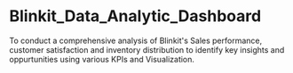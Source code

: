 # Blinkit_Data_Analytic_Dashboard
 To conduct a comprehensive analysis of Blinkit's Sales performance, customer satisfaction and inventory distribution to identify key insights and oppurtunities using various KPIs and Visualization. 
